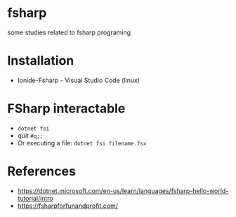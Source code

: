 # fsharp
some studies related to fsharp programing

# Installation
- Ionide-Fsharp - Visual Studio Code (linux)

# FSharp interactable
- `dotnet fsi`
- quit `#q;;`
- Or executing a file: `dotnet fsi filename.fsx`

# References
- https://dotnet.microsoft.com/en-us/learn/languages/fsharp-hello-world-tutorial/intro
- https://fsharpforfunandprofit.com/